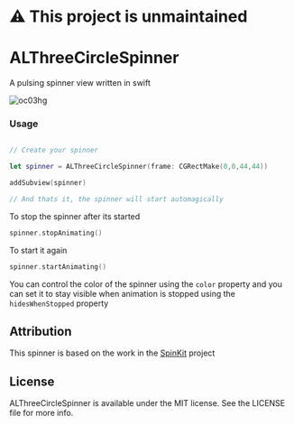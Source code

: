 # ⚠️ This project is unmaintained

# ALThreeCircleSpinner
A pulsing spinner view written in swift

![oc03hg](https://cloud.githubusercontent.com/assets/6511079/12443890/20c350ec-bf10-11e5-8baa-1a7c56a402d4.gif)

### Usage

```swift

// Create your spinner

let spinner = ALThreeCircleSpinner(frame: CGRectMake(0,0,44,44))

addSubview(spinner)

// And thats it, the spinner will start automagically

```

To stop the spinner after its started

```swift
spinner.stopAnimating()
```

To start it again

```swift
spinner.startAnimating()
```

You can control the color of the spinner using the `color` property and you can set it to stay visible when animation is stopped using the `hidesWhenStopped` property

## Attribution
This spinner is based on the work in the [SpinKit](https://github.com/raymondjavaxx/SpinKit-ObjC) project 


## License
ALThreeCircleSpinner is available under the MIT license. See the LICENSE file for more info.
